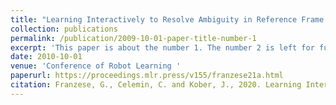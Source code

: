 ```yaml
---
title: "Learning Interactively to Resolve Ambiguity in Reference Frame Selection"
collection: publications
permalink: /publication/2009-10-01-paper-title-number-1
excerpt: 'This paper is about the number 1. The number 2 is left for future work.'
date: 2010-10-01
venue: 'Conference of Robot Learning '
paperurl: https://proceedings.mlr.press/v155/franzese21a.html
citation: Franzese, G., Celemin, C. and Kober, J., 2020. Learning Interactively to Resolve Ambiguity in Reference Frame Selection. In CoRL (pp. 1298-1311).
---
```

